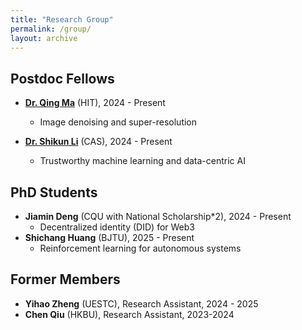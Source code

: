 ```yaml
---
title: "Research Group"
permalink: /group/
layout: archive
---
```


## Postdoc Fellows
* **[Dr. Qing Ma](https://scholar.google.com/citations?user=x6QQGQkAAAAJ&hl=en)** (HIT), 2024 - Present
  * Image denoising and super-resolution

* **[Dr. Shikun Li](https://imsg.ac.cn/people/lishikun.html)** (CAS), 2024 - Present
  * Trustworthy machine learning and data-centric AI



## PhD Students
<!--## PhD/MPhil Students-->
* **Jiamin Deng** (CQU with National Scholarship*2), 2024 - Present
  * Decentralized identity (DID) for Web3
* **Shichang Huang** (BJTU), 2025 - Present
  * Reinforcement learning for autonomous systems


<!--
  Autonomous planning and decision making
-->



## Former Members
<!-- Alumni -->
* **Yihao Zheng** (UESTC), Research Assistant, 2024 - 2025
* **Chen Qiu** (HKBU), Research Assistant, 2023-2024

